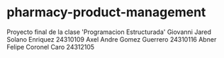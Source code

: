 # pharmacy-product-management
Proyecto final de la clase 'Programacion Estructurada'
Giovanni Jared Solano Enriquez  24310109
Axel Andre Gomez Guerrero       24310116
Abner Felipe Coronel Caro       24312105